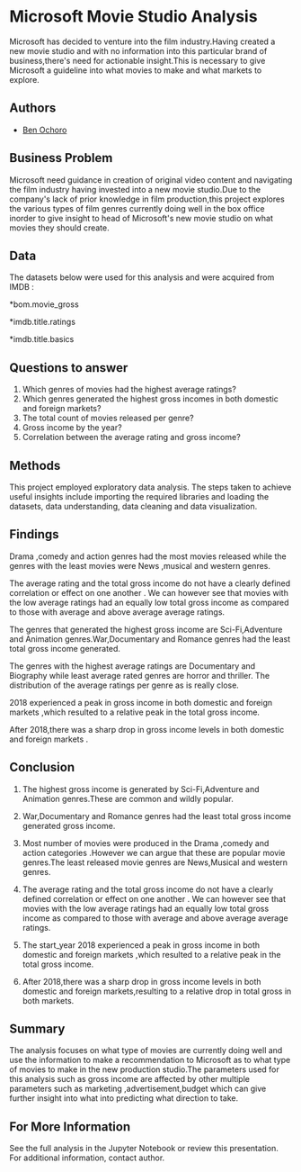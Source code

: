 
# Microsoft Movie Studio Analysis 

Microsoft has decided to venture into the film industry.Having created a new movie studio and with no information into this particular brand of business,there's need for actionable insight.This is necessary to give Microsoft a guideline into what movies to make and what markets to explore.


## Authors

- [Ben Ochoro](https://github.com/Be-hub-afk)


## Business Problem
Microsoft need guidance in creation of original video content and navigating the film industry having invested into a new movie studio.Due to the company's lack of prior knowledge in film production,this project explores the various types of film genres currently doing well in the box office inorder to give insight to head of Microsoft's new movie studio on what movies they should create.
## Data
The datasets below were used for this analysis and were acquired from IMDB :

*bom.movie_gross

*imdb.title.ratings

*imdb.title.basics


## Questions to answer
1. Which genres of movies had the highest average ratings?
2. Which genres generated the highest gross incomes in both domestic and foreign markets?
3. The total count of movies released per genre?
4. Gross income by the year?
5. Correlation between the average rating and gross income?
## Methods
This project employed exploratory data analysis. The steps taken to achieve useful insights include importing the required libraries and loading the datasets, data understanding, data cleaning and data visualization.
## Findings
Drama ,comedy and action genres had the most movies released while the genres with the least movies were News ,musical and western genres.


The average rating and the total gross income do not have a clearly defined correlation or effect on one another . We can however see that movies with the low average ratings had an equally low total gross income as compared to those with average and above average average ratings.


The genres that generated the highest gross income are Sci-Fi,Adventure and Animation genres.War,Documentary and Romance genres had the least total gross income generated.


The genres with the highest average ratings are Documentary and Biography while least average rated genres are horror and thriller. The distribution of the average ratings per genre as is really close.


2018 experienced a peak in gross income in both domestic and foreign markets ,which resulted to a relative peak in the total gross income.


After 2018,there was a sharp drop in gross income levels in both domestic and foreign markets .
## Conclusion
1. The highest gross income is generated by Sci-Fi,Adventure and Animation genres.These are common and wildly popular.

2. War,Documentary and Romance genres had the least total gross income generated gross income.

3. Most number of movies were produced in the Drama ,comedy and action categories .However we can argue that these are popular movie genres.The least released movie genres are News,Musical and western genres.

4. The average rating and the total gross income do not have a clearly defined correlation or effect on one another . We can however see that movies with the low average ratings had an equally low total gross income as compared to those with average and above average average ratings.

5. The start_year 2018 experienced a peak in gross income in both domestic and foreign markets ,which resulted to a relative peak in the total gross income.

6. After 2018,there was a sharp drop in gross income levels in both domestic and foreign markets,resulting to a relative drop in total gross in both markets.
## Summary
The analysis focuses on what type of movies are currently doing well and use the information to make a recommendation to Microsoft as to what type of movies to make in the new production studio.The parameters used for this analysis such as gross income are affected by other multiple parameters such as marketing ,advertisement,budget which can give further insight into what into predicting what direction to take.
## For More Information
See the full analysis in the Jupyter Notebook or review this presentation. For additional information, contact author.             
